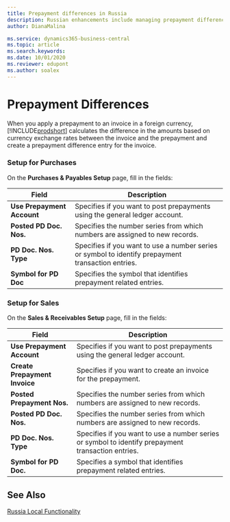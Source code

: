 ```yaml
---
title: Prepayment differences in Russia
description: Russian enhancements include managing prepayment differences.
author: DianaMalina

ms.service: dynamics365-business-central
ms.topic: article
ms.search.keywords:
ms.date: 10/01/2020
ms.reviewer: edupont
ms.author: soalex
---
```


# Prepayment Differences

When you apply a prepayment to an invoice in a foreign currency, [!INCLUDE[prodshort](../../includes/prodshort.md)] calculates the difference in the amounts based on currency exchange rates between the invoice and the prepayment and create a prepayment difference entry for the invoice.  

### Setup for Purchases

On the **Purchases & Payables Setup** page, fill in the fields:

| Field                      | Description                                                  |
| -------------------------- | ------------------------------------------------------------ |
| **Use Prepayment Account** | Specifies if you want to post prepayments using the general ledger account. |
| **Posted PD Doc. Nos.**    | Specifies the number series from which numbers are assigned to new records. |
| **PD Doc. Nos. Type**      | Specifies if you want to use a number series or symbol to identify prepayment transaction entries. |
| **Symbol for PD Doc**      | Specifies the symbol that identifies prepayment related entries. |

### Setup for Sales

On the **Sales & Receivables Setup** page, fill in the fields:

| Field                     | Description                                                  |
| ------------------------- | ------------------------------------------------------------ |
| **Use Prepayment Account**    | Specifies if you want to post prepayments using the general ledger account. |
| **Create Prepayment Invoice** | Specifies if you want to create an invoice for the prepayment. |
| **Posted Prepayment Nos.**    | Specifies the number series from which numbers are assigned to new records. |
| **Posted PD Doc. Nos.**       | Specifies the number series from which numbers are assigned to new records. |
| **PD Doc. Nos. Type**         | Specifies if you want to use a number series or symbol to identify prepayment transaction entries. |
| **Symbol for PD Doc.**        | Specifies a symbol that identifies prepayment related entries. |

## See Also

[Russia Local Functionality](russia-local-functionality.md)  
